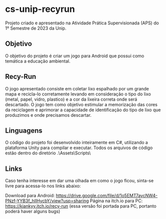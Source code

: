 # cs-unip-recyrun
Projeto criado e apresentado na Atividade Prática Supervisionada (APS) do 1º Semestre de 2023 da Unip.

## Objetivo
O objetivo do projeto é criar um jogo para Android que possui como temática a educação ambiental.

## Recy-Run
O jogo apresentado consiste em coletar lixo espalhado por um grande mapa e recicla-lo corretamente levando em consideração o tipo do lixo (metal, papel, vidro, plastico) e a cor da lixeira correta onde será descartado. O jogo tem como objetivo estimular a memorização das cores da reciclagem e aprimorar a capacidade de identificação do tipo de lixo que produzimos e onde precisamos descartar.

## Linguagens
O código do projeto foi desenvolvido inteiramente em C#, utilizando a plataforma Unity para compilar e executar. Todos os arquivos de código estão dentro do diretório .\Assets\Scripts\

## Links
Caso tenha interesse em dar uma olhada em como o jogo ficou, sinta-se livre para acessa-lo nos links abaixo:

Download para Android: https://drive.google.com/file/d/1o5EMT7aycNW4-PNzf-YYB3f_hlIHycbY/view?usp=sharing
Página na itch.io para PC: https://kiankyy.itch.io/recy-run (essa versão foi portada para PC, portanto poderá haver alguns bugs)